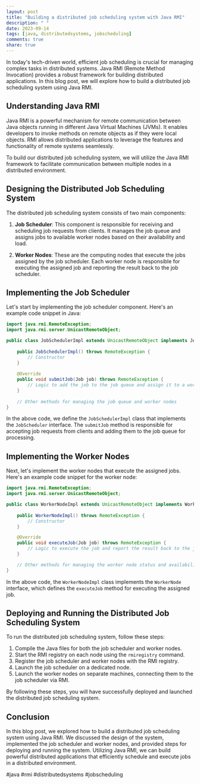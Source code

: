 ```yaml
---
layout: post
title: "Building a distributed job scheduling system with Java RMI"
description: " "
date: 2023-09-14
tags: [java, distributedsystems, jobscheduling]
comments: true
share: true
---
```


In today's tech-driven world, efficient job scheduling is crucial for managing complex tasks in distributed systems. Java RMI (Remote Method Invocation) provides a robust framework for building distributed applications. In this blog post, we will explore how to build a distributed job scheduling system using Java RMI.

## Understanding Java RMI

Java RMI is a powerful mechanism for remote communication between Java objects running in different Java Virtual Machines (JVMs). It enables developers to invoke methods on remote objects as if they were local objects. RMI allows distributed applications to leverage the features and functionality of remote systems seamlessly.

To build our distributed job scheduling system, we will utilize the Java RMI framework to facilitate communication between multiple nodes in a distributed environment.

## Designing the Distributed Job Scheduling System

The distributed job scheduling system consists of two main components:

1. **Job Scheduler**: This component is responsible for receiving and scheduling job requests from clients. It manages the job queue and assigns jobs to available worker nodes based on their availability and load.

2. **Worker Nodes**: These are the computing nodes that execute the jobs assigned by the job scheduler. Each worker node is responsible for executing the assigned job and reporting the result back to the job scheduler.

## Implementing the Job Scheduler

Let's start by implementing the job scheduler component. Here's an example code snippet in Java:

```java
import java.rmi.RemoteException;
import java.rmi.server.UnicastRemoteObject;

public class JobSchedulerImpl extends UnicastRemoteObject implements JobScheduler {
    
    public JobSchedulerImpl() throws RemoteException {
        // Constructor
    }
    
    @Override
    public void submitJob(Job job) throws RemoteException {
        // Logic to add the job to the job queue and assign it to a worker node
    }
    
    // Other methods for managing the job queue and worker nodes
}
```

In the above code, we define the `JobSchedulerImpl` class that implements the `JobScheduler` interface. The `submitJob` method is responsible for accepting job requests from clients and adding them to the job queue for processing.

## Implementing the Worker Nodes

Next, let's implement the worker nodes that execute the assigned jobs. Here's an example code snippet for the worker node:

```java
import java.rmi.RemoteException;
import java.rmi.server.UnicastRemoteObject;

public class WorkerNodeImpl extends UnicastRemoteObject implements WorkerNode {
    
    public WorkerNodeImpl() throws RemoteException {
        // Constructor
    }

    @Override
    public void executeJob(Job job) throws RemoteException {
        // Logic to execute the job and report the result back to the job scheduler
    }

    // Other methods for managing the worker node status and availability
}
```

In the above code, the `WorkerNodeImpl` class implements the `WorkerNode` interface, which defines the `executeJob` method for executing the assigned job.

## Deploying and Running the Distributed Job Scheduling System

To run the distributed job scheduling system, follow these steps:

1. Compile the Java files for both the job scheduler and worker nodes.
2. Start the RMI registry on each node using the `rmiregistry` command.
3. Register the job scheduler and worker nodes with the RMI registry.
4. Launch the job scheduler on a dedicated node.
5. Launch the worker nodes on separate machines, connecting them to the job scheduler via RMI.

By following these steps, you will have successfully deployed and launched the distributed job scheduling system.

## Conclusion

In this blog post, we explored how to build a distributed job scheduling system using Java RMI. We discussed the design of the system, implemented the job scheduler and worker nodes, and provided steps for deploying and running the system. Utilizing Java RMI, we can build powerful distributed applications that efficiently schedule and execute jobs in a distributed environment.

#java #rmi #distributedsystems #jobscheduling